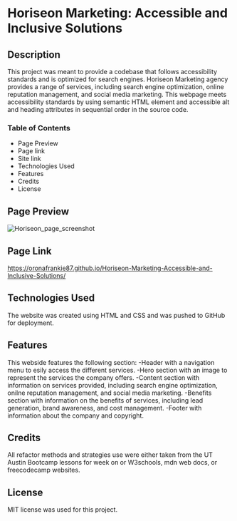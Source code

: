 # Horiseon Marketing: Accessible and Inclusive Solutions

## Description
This project was meant to provide a codebase that follows accessibility standards and is optimized for search engines.  Horiseon Marketing agency provides a range of services, including search engine optimization, online reputation management, and social media marketing.  This webpage meets accessibility standards by using semantic HTML element and accessible alt and heading attributes in sequential order in the source code. 

### Table of Contents
 
 - Page Preview
 - Page link 
 - Site link
 - Technologies Used
 - Features
 - Credits
 - License

## Page Preview
![Horiseon_page_screenshot](./assets/images/Horiseon%20page.png)  

## Page Link
https://oronafrankie87.github.io/Horiseon-Marketing-Accessible-and-Inclusive-Solutions/

 ## Technologies Used

 The website was created using HTML and CSS and was pushed to GitHub for deployment.

 ## Features

 This webside features the following section:
    -Header with a navigation menu to esily access the different services.
    -Hero section with an image to represent the services the company offers.
    -Content section with information on services provided, including search engine optimization, onilne reputation management, and social media marketing.
    -Benefits section with information on the benefits of services, including lead generation, brand awareness, and cost management.
    -Footer with information about the company and copyright.

 ## Credits

 All refactor methods and strategies use were either taken from the UT Austin Bootcamp lessons for week on or W3schools, mdn web docs, or freecodecamp websites.

 ## License

 MIT license was used for this project.

 



